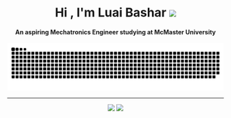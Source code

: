 <h1 align="center"><b>Hi , I'm Luai Bashar </b><img src="https://media.giphy.com/media/hvRJCLFzcasrR4ia7z/giphy.gif" width="35"></h1>
<h4 align="center">An aspiring Mechatronics Engineer studying at McMaster University</h4>

<div align="center">
  <a href="https://1999azzar.github.io/1999AZZAR/">
  <img  src="https://raw.githubusercontent.com/platane/snk/output/github-contribution-grid-snake-dark.svg"
       alt="snake" /></a>
</div>

<hr>
<!-- Stats -->
<p align="center">
<!-- Will not load -->
<picture>
  <source
    srcset="https://github-readme-stats-vercel-neon.vercel.app/api?username=luaibash&show_icons=true&border_radius=20&theme=tokyonight"
    media="(prefers-color-scheme: dark)"
  />
  <source
    srcset="https://github-readme-stats-vercel-neon.vercel.app/api?username=luaibash&show_icons=true&rank_icon=github&border_radius=20&theme=tokyonight"
    media="(prefers-color-scheme: light), (prefers-color-scheme: no-preference)"
  />
  <img width="45%" src="https://github-readme-stats-vercel-neon.vercel.app/api?username=luaibash&show_icons=true" />
</picture>

<!-- Streak -->
<picture>
  <source
    srcset="https://github-readme-streak-stats.herokuapp.com?user=luaibash&theme=tokyonight&border_radius=20"
    media="(prefers-color-scheme: dark)"
  />
  <source
    srcset="https://github-readme-streak-stats.herokuapp.com?user=luaibash&theme=tokyonight&border_radius=20&border=e4e2e2"
    media="(prefers-color-scheme: light), (prefers-color-scheme: no-preference)"
  />
  <img width="48%" src="![GitHub Streak](https://github-readme-streak-stats.herokuapp.com?user=luaibash)" />
</picture>
</p>

<!-- Links -->
<div align="center">
  <a href="https://github.com/luaibash" style="text-decoration:none;">
    <img src="https://github.com/ultralytics/assets/raw/main/social/logo-social-github.png" width="3%" alt="" /></a>
  <img src="https://github.com/ultralytics/assets/raw/main/social/logo-transparent.png" width="3%" alt="" />
  <a href="http://www.linkedin.com/in/luaibashar" style="text-decoration:none;">
    <img src="https://github.com/ultralytics/assets/raw/main/social/logo-social-linkedin.png" width="3%" alt="" /></a>
</div>

<!--
![Top Langs](https://github-readme-stats.vercel.app/api/top-langs/?username=luaibash&layout=compact)
- 🔭 I’m currently working on ...
- 🌱 I’m currently learning ...
- 💬 Ask me about ...
- 📫 How to reach me: ...
-->
